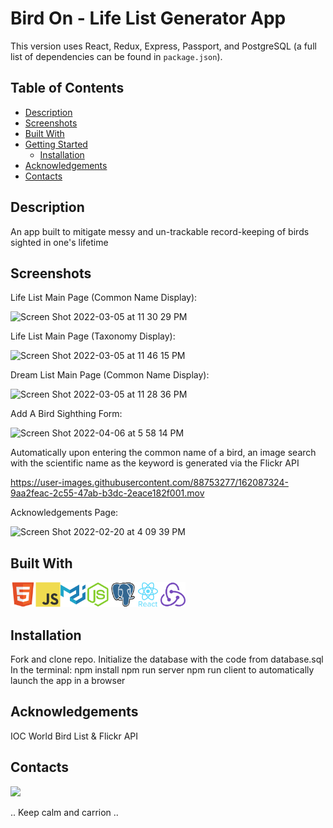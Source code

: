
# Bird On - Life List Generator App 
This version uses React, Redux, Express, Passport, and PostgreSQL (a full list of dependencies can be found in `package.json`).


## Table of Contents

- [Description](#description)
- [Screenshots](#screenshots)
- [Built With](#built-with)
- [Getting Started](#getting-started)
  - [Installation](#installation)
- [Acknowledgements](#acknowledgements)
- [Contacts](#contacts)

## Description
An app built to mitigate messy and un-trackable record-keeping of birds sighted in one's lifetime 

## Screenshots
Life List Main Page (Common Name Display):

![Screen Shot 2022-03-05 at 11 30 29 PM](https://user-images.githubusercontent.com/88753277/156910590-0b6d1833-e7cc-4a32-8bbc-c2c1b189e5d0.png)

Life List Main Page (Taxonomy Display):

![Screen Shot 2022-03-05 at 11 46 15 PM](https://user-images.githubusercontent.com/88753277/156911016-7aec42e5-bf3d-45b0-98a5-044dfa1e5bf8.png)

Dream List Main Page (Common Name Display):

![Screen Shot 2022-03-05 at 11 28 36 PM](https://user-images.githubusercontent.com/88753277/156910591-2d7873f7-5129-4fc4-ba66-e0d315f05ae2.png)

Add A Bird Sighthing Form: 

<img width="447" alt="Screen Shot 2022-04-06 at 5 58 14 PM" src="https://user-images.githubusercontent.com/88753277/162086571-120f277a-556a-4f30-af1b-9991a7d4fe80.png">

Automatically upon entering the common name of a bird, an image search with the scientific name as the keyword is generated via the Flickr API 

https://user-images.githubusercontent.com/88753277/162087324-9aa2feac-2c55-47ab-b3dc-2eace182f001.mov



Acknowledgements Page: 

![Screen Shot 2022-02-20 at 4 09 39 PM](https://user-images.githubusercontent.com/88753277/154866500-7d77a59a-e2db-4a2a-aff4-76b9da724dd0.png)

## Built With
<a href="https://developer.mozilla.org/en-US/docs/Web/HTML"><img src="https://raw.githubusercontent.com/devicons/devicon/master/icons/html5/html5-original.svg" height="40px" width="40px" /></a><a href="https://developer.mozilla.org/en-US/docs/Web/JavaScript"><img src="https://raw.githubusercontent.com/devicons/devicon/master/icons/javascript/javascript-original.svg" height="40px" width="40px" /></a><a href="https://material-ui.com/"><img src="https://raw.githubusercontent.com/devicons/devicon/master/icons/materialui/materialui-original.svg" height="40px" width="40px" /></a><a href="https://nodejs.org/en/"><img src="https://raw.githubusercontent.com/devicons/devicon/master/icons/nodejs/nodejs-original.svg" height="40px" width="40px" /></a><a href="https://www.postgresql.org/"><img src="https://raw.githubusercontent.com/devicons/devicon/master/icons/postgresql/postgresql-original.svg" height="40px" width="40px" /></a><a href="https://reactjs.org/"><img src="https://raw.githubusercontent.com/devicons/devicon/master/icons/react/react-original-wordmark.svg" height="40px" width="40px" /></a><a href="https://redux.js.org/"><img src="https://raw.githubusercontent.com/devicons/devicon/master/icons/redux/redux-original.svg" height="40px" width="40px" /></a>

## Installation
Fork and clone repo. Initialize the database with the code from database.sql In the terminal: npm install npm run server npm run client to automatically launch the app in a browser

## Acknowledgements
IOC World Bird List & Flickr API

## Contacts
<a href="https://www.linkedin.com/in/leah-grim-846875218/"><img src="https://img.shields.io/badge/LinkedIn-0077B5?style=for-the-badge&logo=linkedin&logoColor=white" /></a>

.. Keep calm and carrion ..

